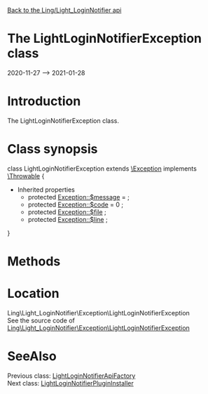 [Back to the Ling/Light_LoginNotifier api](https://github.com/lingtalfi/Light_LoginNotifier/blob/master/doc/api/Ling/Light_LoginNotifier.md)



The LightLoginNotifierException class
================
2020-11-27 --> 2021-01-28






Introduction
============

The LightLoginNotifierException class.



Class synopsis
==============


class <span class="pl-k">LightLoginNotifierException</span> extends [\Exception](http://php.net/manual/en/class.exception.php) implements [\Throwable](http://php.net/manual/en/class.throwable.php) {

- Inherited properties
    - protected  [Exception::$message](#property-message) =  ;
    - protected  [Exception::$code](#property-code) = 0 ;
    - protected  [Exception::$file](#property-file) ;
    - protected  [Exception::$line](#property-line) ;

}






Methods
==============






Location
=============
Ling\Light_LoginNotifier\Exception\LightLoginNotifierException<br>
See the source code of [Ling\Light_LoginNotifier\Exception\LightLoginNotifierException](https://github.com/lingtalfi/Light_LoginNotifier/blob/master/Exception/LightLoginNotifierException.php)



SeeAlso
==============
Previous class: [LightLoginNotifierApiFactory](https://github.com/lingtalfi/Light_LoginNotifier/blob/master/doc/api/Ling/Light_LoginNotifier/Api/Generated/LightLoginNotifierApiFactory.md)<br>Next class: [LightLoginNotifierPluginInstaller](https://github.com/lingtalfi/Light_LoginNotifier/blob/master/doc/api/Ling/Light_LoginNotifier/Light_PluginInstaller/LightLoginNotifierPluginInstaller.md)<br>
